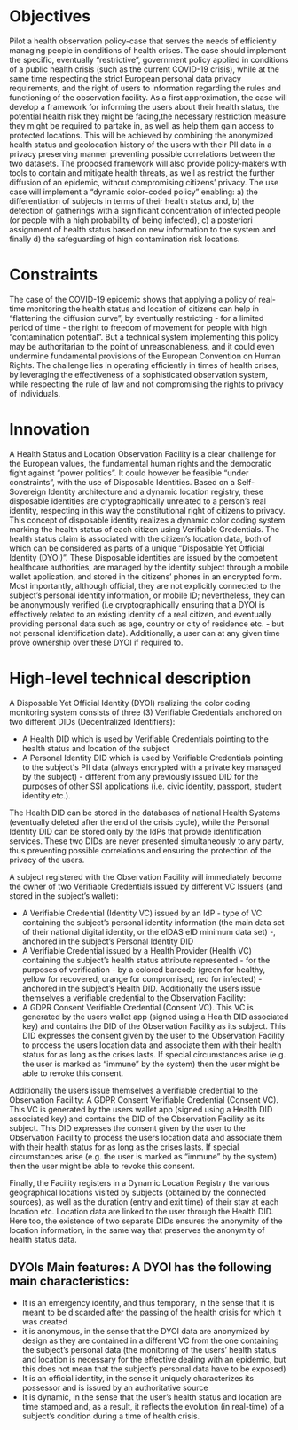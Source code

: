 # Objectives
Pilot a health observation policy-case that serves the needs of efficiently managing people in conditions of health crises.
The case should implement the specific, eventually “restrictive”, government policy applied in conditions of a public health
crisis (such as the current COVID-19 crisis), while at the same time respecting the strict European personal data privacy requirements,
and the right of users to information regarding the rules and functioning of the observation facility. As a first approximation, 
the case will develop a framework for informing the users about their health status, the potential health risk they might be facing,the necessary restriction measure they might be required to partake in, as well as help them gain access to protected locations. This will be achieved by combining the anonymized health status and geolocation history of the users with their PII data in a privacy preserving manner preventing possible correlations between the two datasets. The proposed framework will also provide policy-makers with tools to contain and mitigate health threats, as well as restrict the further diffusion of an epidemic, without compromising citizens’ privacy. The use case will implement a “dynamic color-coded policy” enabling: a) the differentiation of subjects in terms of their health status and, b) the detection of gatherings with a significant concentration of infected people (or people with a high probability of being infected),
c) a posteriori assignment of health status based on new information to the system and finally d) the safeguarding of high 
contamination risk locations.

# Constraints
 The case of the COVID-19 epidemic shows that applying a policy of real-time monitoring the health status and location of citizens can help in “flattening the diffusion curve”, by eventually  restricting - for a limited period of time - the right to freedom of movement for people with high “contamination potential”. But a technical system implementing this policy may be authoritarian to the point of unreasonableness, and it could even undermine fundamental provisions of the European Convention on Human Rights. The challenge lies in operating efficiently in times of  health crises, by leveraging the effectiveness of a sophisticated observation system, while respecting the rule of law and not compromising the rights to privacy of individuals.

# Innovation
A Health Status and Location Observation Facility is a clear challenge for the European values, the fundamental human rights and the democratic fight against “power politics”. It could however be feasible “under constraints”, with the use of Disposable Identities. Based on a Self-Sovereign Identity architecture and a dynamic location registry, these disposable identities are cryptographically unrelated to a person’s real identity, respecting in this way the constitutional right of citizens to privacy. This concept of disposable identity realizes a dynamic color coding system marking the health status of each citizen using Verifiable Credentials. The health status claim is associated with the citizen’s location data, both of which can be considered as parts of a unique “Disposable Yet Official Identity (DYOI)”. These Disposable identities are issued by the competent healthcare authorities, are managed by the identity subject through a mobile wallet application, and stored in the citizens’ phones in an encrypted form. Most importantly, although official, they are not explicitly connected to the subject’s personal identity information, or mobile ID; nevertheless, they can be anonymously verified (i.e cryptographically ensuring that a DYOI is effectively related to an existing identity of a real citizen, and eventually providing personal data such as age, country or city of residence etc. - but not personal identification data). Additionally, a user can at any given time prove ownership over these DYOI if required to.  

# High-level technical description
A Disposable Yet Official Identity (DYOI) realizing the color coding monitoring system consists of three (3) Verifiable Credentials anchored on two different DIDs (Decentralized Identifiers):
- A Health DID which is used by Verifiable Credentials pointing to the health status and location of the subject
- A Personal Identity DID which is used by Verifiable Credentials pointing to the subject's PII data (always encrypted with a private key managed by the subject) - different from any previously issued DID for the purposes of other SSI applications (i.e. civic identity, passport, student identity etc.).

The Health DID can be stored in the databases of national Health Systems (eventually deleted after the end of the crisis cycle), while the Personal Identity DID can be stored only by the IdPs that provide identification services.  These two DIDs are never presented simultaneously to any party, thus  preventing possible correlations and ensuring the protection of the privacy of the users.

A subject registered with the Observation Facility will immediately become the owner of two Verifiable Credentials issued by different VC Issuers (and stored in the subject’s wallet): 
- A Verifiable Credential (Identity VC) issued by an IdP - type of VC containing the subject’s personal identity information (the main data set of their national digital identity, or the eIDAS eID minimum data set) -, anchored in the subject’s Personal Identity DID
- A Verifiable Credential issued by a Health Provider (Health VC)  containing the  subject’s health status attribute represented - for the purposes of verification - by a colored barcode (green for healthy, yellow for recovered, orange for compromised, red for infected) - anchored in the subject’s Health DID. 
Additionally the users issue themselves a verifiable credential to the Observation Facility:
- A GDPR Consent Verifiable Credential (Consent VC). This VC is generated by the users wallet app (signed using a Health DID associated key) and contains the DID of the Observation Facility as its subject. This DID expresses the consent given by the user to the Observation Facility to process the users location data and associate them with their health status for as long as the crises lasts. If special circumstances arise (e.g. the user is marked as “immune” by the system) then the user might be able to revoke this consent. 

Additionally the users issue themselves a verifiable credential to the Observation Facility:
A GDPR Consent Verifiable Credential (Consent VC). This VC is generated by the users wallet app (signed using a Health DID associated key) and contains the DID of the Observation Facility as its subject. This DID expresses the consent given by the user to the Observation Facility to process the users location data and associate them with their health status for as long as the crises lasts. If special circumstances arise (e.g. the user is marked as “immune” by the system) then the user might be able to revoke this consent. 

Finally, the Facility registers in a Dynamic Location Registry the various geographical locations visited by subjects (obtained by the connected sources), as well as the duration (entry and exit time) of their stay at each location etc. Location data are linked to the user through the Health DID. Here too, the existence of two separate DIDs ensures the anonymity of the location information, in the same way that preserves the anonymity of health status data. 

## DYOIs Main features: A DYOI has the following main characteristics:
- It is an emergency identity, and thus temporary, in the sense that it is meant to be discarded after the passing of the health crisis for which it was created
- it is anonymous, in the sense that the DYOI data are anonymized by design as they are contained in a different VC from the one containing the subject’s  personal data (the monitoring of the users’ health status and location is necessary for the effective dealing with an epidemic, but this does not mean that the subject’s personal data have to be exposed)
- It is an official identity, in the sense it uniquely characterizes its possessor and is issued by an authoritative source
- It is dynamic, in the sense that the user’s health status and location are time stamped and, as a result, it reflects the evolution (in real-time) of a subject’s condition during a time of health crisis.
